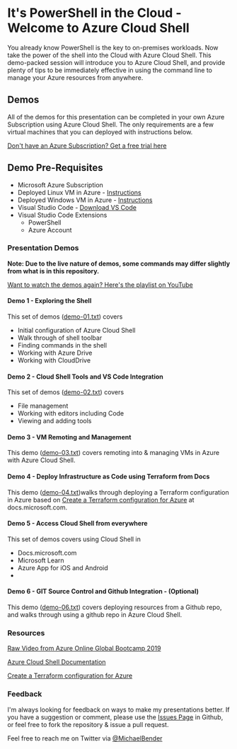 # It's PowerShell in the Cloud - Welcome to Azure Cloud Shell

You already know PowerShell is the key to on-premises workloads. Now take the power of the shell into the Cloud with Azure Cloud Shell. This demo-packed session will introduce you to Azure Cloud Shell, and provide plenty of tips to be immediately effective in using the command line to manage your Azure resources from anywhere.

## Demos

All of the demos for this presentation can be completed in your own Azure Subscription using Azure Cloud Shell. The only requirements are a few virtual machines that you can deployed with instructions below.

[Don't have an Azure Subscription? Get a free trial here](https://azure.microsoft.com/en-us/free/?WT.mc_id=cloudshell-github-mibender)

## Demo Pre-Requisites

- Microsoft Azure Subscription
- Deployed Linux VM in Azure - [Instructions](https://docs.microsoft.com/en-us/azure/virtual-machines/linux/quick-create-powershell/?WT.mc_id=cloudshell-github-mibender)
- Deployed Windows VM in Azure - [Instructions](https://docs.microsoft.com/en-us/azure/virtual-machines/windows/quick-create-powershell/?WT.mc_id=cloudshell-github-mibender)
- Visual Studio Code - [Download VS Code](https://code.visualstudio.com/Download/?WT.mc_id=cloudshell-github-mibender)
- Visual Studio Code Extensions
  - PowerShell
  - Azure Account

### Presentation Demos

**Note: Due to the live nature of demos, some commands may differ slightly from what is in this repository.**

[Want to watch the demos again? Here's the playlist on YouTube](https://www.youtube.com/playlist?list=PLA20gI1qp8YFk6peKW9M3v4_Be5t1Gw90)

#### Demo 1 - Exploring the Shell

This set of demos ([demo-01.txt](https://github.com/themichaelbender-ms/azure-cloud-shell/blob/master/Scripts/demo-code/demo-01.txt)) covers

- Initial configuration of Azure Cloud Shell
- Walk through of shell toolbar
- Finding commands in the shell
- Working with Azure Drive
- Working with CloudDrive 
  
#### Demo 2 - Cloud Shell Tools and VS Code Integration

This set of demos ([demo-02.txt](https://github.com/themichaelbender-ms/azure-cloud-shell/blob/master/Scripts/demo-code/demo-02.txt)) covers
- File management
- Working with editors including Code
- Viewing and adding tools
  
#### Demo 3 - VM Remoting and Management

This demo ([demo-03.txt](https://github.com/themichaelbender-ms/azure-cloud-shell/blob/master/Scripts/demo-code/demo-03.txt)) covers remoting into & managing VMs in Azure with Azure Cloud Shell.

#### Demo 4 - Deploy Infrastructure as Code using Terraform from Docs

This demo ([demo-04.txt](https://github.com/themichaelbender-ms/azure-cloud-shell/blob/master/Scripts/demo-code/demo-4.txt))walks through deploying a Terraform configuration in Azure based on [Create a Terraform configuration for Azure](https://docs.microsoft.com/azure/terraform/terrafom-quickstart/?WT.mc_id=cloudshell-github-mibender) at docs.microsoft.com.

#### Demo 5 - Access Cloud Shell from everywhere

This set of demos covers using Cloud Shell in
- Docs.microsoft.com
- Microsoft Learn
- Azure App for iOS and Android
- 
#### Demo 6 - GIT Source Control and Github Integration - (Optional)

This demo ([demo-06.txt](https://github.com/themichaelbender-ms/azure-cloud-shell/blob/master/Scripts/demo-code/demo-06.txt)) covers deploying resources from a Github repo, and walks through using a github repo in Azure Cloud Shell.

### Resources

[Raw Video from Azure Online Global Bootcamp 2019](https://acsdemosa01.blob.core.windows.net/videos/Az-Cloud-Shell-Bootcamp-mibender.mp4)

[Azure Cloud Shell Documentation](https://docs.microsoft.com/azure/cloud-shell/overview?WT.mc_id=cloudshell-github-mibender)

[Create a Terraform configuration for Azure](https://docs.microsoft.com/azure/terraform/terrafom-quickstart/?WT.mc_id=cloudshell-github-mibender)

### Feedback

I'm always looking for feedback on ways to make my presentations better. If you have a suggestion or comment, please use the [Issues Page](https://github.com/themichaelbender-ms/azure-cloud-shell/issues) in Github, or feel free to fork the repository & issue a pull request.

Feel free to reach me on Twitter via [@MichaelBender](https://twitter.com/michaelbender)